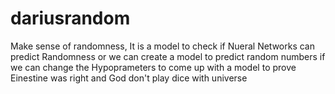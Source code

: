 # dariusrandom
Make sense of randomness,
It is a model to check if Nueral Networks can predict Randomness or we can create a model to predict random numbers
if we can change the Hypoprameters to come up with a model to prove Einestine was right and God don't play dice with universe
